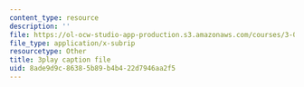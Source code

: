 ```yaml
---
content_type: resource
description: ''
file: https://ol-ocw-studio-app-production.s3.amazonaws.com/courses/3-021j-introduction-to-modeling-and-simulation-spring-2012/8ade9d9c86385b89b4b422d7946aa2f5_HGB8VlcFVzU.vtt
file_type: application/x-subrip
resourcetype: Other
title: 3play caption file
uid: 8ade9d9c-8638-5b89-b4b4-22d7946aa2f5
---
```

